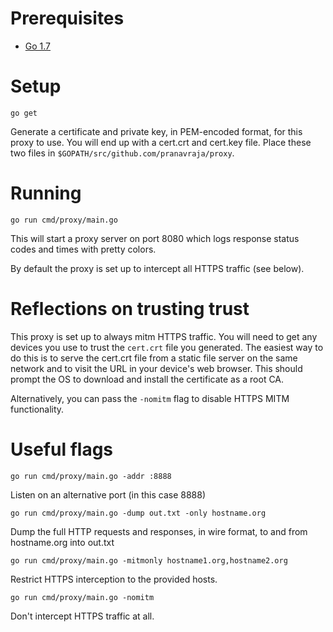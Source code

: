 # Prerequisites

- [Go 1.7](https://golang.org/doc/install)

# Setup

    go get

Generate a certificate and private key, in PEM-encoded format, for this proxy
to use. You will end up with a cert.crt and cert.key file. Place these two
files in `$GOPATH/src/github.com/pranavraja/proxy`.

# Running

    go run cmd/proxy/main.go

This will start a proxy server on port 8080 which logs response status codes and times with pretty colors.

By default the proxy is set up to intercept all HTTPS traffic (see below).

# Reflections on trusting trust

This proxy is set up to always mitm HTTPS traffic. You will need to get any
devices you use to trust the `cert.crt` file you generated. The easiest way to
do this is to serve the cert.crt file from a static file server on the same
network and to visit the URL in your device's web browser. This should prompt
the OS to download and install the certificate as a root CA.

Alternatively, you can pass the `-nomitm` flag to disable HTTPS MITM functionality.

# Useful flags

    go run cmd/proxy/main.go -addr :8888

Listen on an alternative port (in this case 8888)

    go run cmd/proxy/main.go -dump out.txt -only hostname.org

Dump the full HTTP requests and responses, in wire format, to and from hostname.org into out.txt

    go run cmd/proxy/main.go -mitmonly hostname1.org,hostname2.org

Restrict HTTPS interception to the provided hosts.

    go run cmd/proxy/main.go -nomitm

Don't intercept HTTPS traffic at all.
